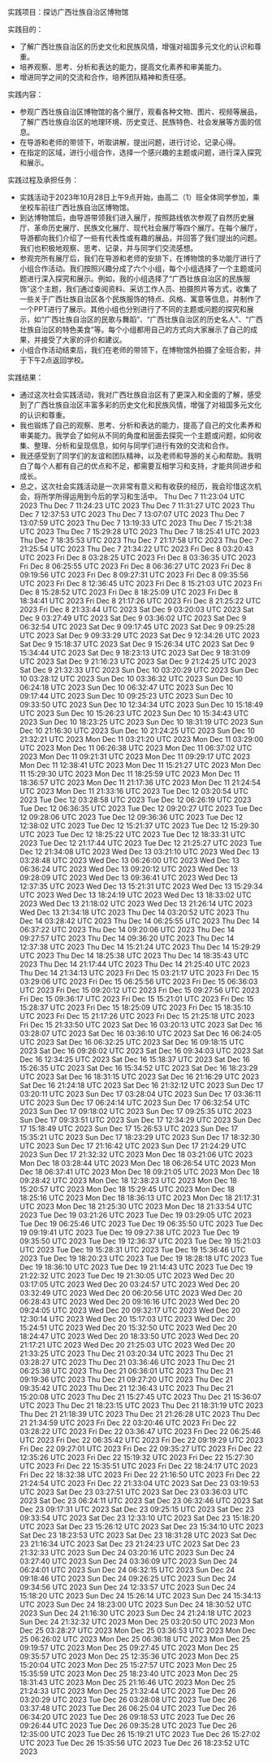 实践项目：探访广西壮族自治区博物馆

实践目的：
- 了解广西壮族自治区的历史文化和民族风情，增强对祖国多元文化的认识和尊重。
- 培养观察、思考、分析和表达的能力，提高文化素养和审美能力。
- 增进同学之间的交流和合作，培养团队精神和责任感。

实践内容：
- 参观广西壮族自治区博物馆的各个展厅，观看各种文物、图片、视频等展品，了解广西壮族自治区的地理环境、历史变迁、民族特色、社会发展等方面的信息。
- 在导游和老师的带领下，听取讲解，提出问题，进行讨论，记录心得。
- 在指定的区域，进行小组合作，选择一个感兴趣的主题或问题，进行深入探究和展示。

实践过程及承担任务：
- 实践活动于2023年10月28日上午9点开始，由高二（1）班全体同学参加，乘坐校车前往广西壮族自治区博物馆。
- 到达博物馆后，由导游带领我们进入展厅，按照路线依次参观了自然历史展厅、革命历史展厅、民族文化展厅、现代社会展厅等四个展厅。在每个展厅，导游都向我们介绍了一些有代表性或有趣的展品，并回答了我们提出的问题。我们也积极地观察、思考、记录，并与同学们交流感想。
- 参观完所有展厅后，我们在导游和老师的安排下，在博物馆的多功能厅进行了小组合作活动。我们按照兴趣分成了六个小组，每个小组选择了一个主题或问题进行深入探究和展示。例如，我的小组选择了“广西壮族自治区的民族服饰”这个主题，我们通过查阅资料、采访工作人员、拍摄照片等方式，收集了一些关于广西壮族自治区各个民族服饰的特点、风格、寓意等信息，并制作了一个PPT进行了展示。其他小组也分别进行了不同的主题或问题的探究和展示，如“广西壮族自治区的民歌与舞蹈”、“广西壮族自治区的历史名人”、“广西壮族自治区的特色美食”等。每个小组都用自己的方式向大家展示了自己的成果，并接受了大家的评价和建议。
- 小组合作活动结束后，我们在老师的带领下，在博物馆外拍摄了全班合影，并于下午2点返回学校。

实践结果：
- 通过这次社会实践活动，我对广西壮族自治区有了更深入和全面的了解，感受到了广西壮族自治区丰富多彩的历史文化和民族风情，增强了对祖国多元文化的认识和尊重。
- 我也锻炼了自己的观察、思考、分析和表达的能力，提高了自己的文化素养和审美能力。我学会了如何从不同的角度和层面去探究一个主题或问题，如何收集、整理、分析和呈现信息，如何与同学们进行有效的交流和合作。
- 我还感受到了同学们的友谊和团队精神，以及老师和导游的关心和帮助。我明白了每个人都有自己的优点和不足，都需要互相学习和支持，才能共同进步和成长。
- 总之，这次社会实践活动是一次非常有意义和有收获的经历，我会珍惜这次机会，将所学所得运用到今后的学习和生活中。
Thu Dec  7 11:23:04 UTC 2023
Thu Dec  7 11:24:23 UTC 2023
Thu Dec  7 11:31:27 UTC 2023
Thu Dec  7 12:37:53 UTC 2023
Thu Dec  7 13:07:07 UTC 2023
Thu Dec  7 13:07:59 UTC 2023
Thu Dec  7 13:19:33 UTC 2023
Thu Dec  7 15:21:38 UTC 2023
Thu Dec  7 15:29:28 UTC 2023
Thu Dec  7 18:25:41 UTC 2023
Thu Dec  7 18:35:53 UTC 2023
Thu Dec  7 21:17:58 UTC 2023
Thu Dec  7 21:25:54 UTC 2023
Thu Dec  7 21:34:22 UTC 2023
Fri Dec  8 03:20:43 UTC 2023
Fri Dec  8 03:28:25 UTC 2023
Fri Dec  8 03:36:35 UTC 2023
Fri Dec  8 06:25:55 UTC 2023
Fri Dec  8 06:36:27 UTC 2023
Fri Dec  8 09:19:56 UTC 2023
Fri Dec  8 09:27:31 UTC 2023
Fri Dec  8 09:35:56 UTC 2023
Fri Dec  8 12:36:45 UTC 2023
Fri Dec  8 15:21:03 UTC 2023
Fri Dec  8 15:28:52 UTC 2023
Fri Dec  8 18:25:09 UTC 2023
Fri Dec  8 18:34:41 UTC 2023
Fri Dec  8 21:17:26 UTC 2023
Fri Dec  8 21:25:22 UTC 2023
Fri Dec  8 21:33:44 UTC 2023
Sat Dec  9 03:20:03 UTC 2023
Sat Dec  9 03:27:49 UTC 2023
Sat Dec  9 03:36:02 UTC 2023
Sat Dec  9 06:32:54 UTC 2023
Sat Dec  9 09:17:45 UTC 2023
Sat Dec  9 09:25:28 UTC 2023
Sat Dec  9 09:33:29 UTC 2023
Sat Dec  9 12:34:26 UTC 2023
Sat Dec  9 15:18:37 UTC 2023
Sat Dec  9 15:26:34 UTC 2023
Sat Dec  9 15:34:44 UTC 2023
Sat Dec  9 18:23:13 UTC 2023
Sat Dec  9 18:31:09 UTC 2023
Sat Dec  9 21:16:23 UTC 2023
Sat Dec  9 21:24:25 UTC 2023
Sat Dec  9 21:32:33 UTC 2023
Sun Dec 10 03:20:29 UTC 2023
Sun Dec 10 03:28:12 UTC 2023
Sun Dec 10 03:36:32 UTC 2023
Sun Dec 10 06:24:18 UTC 2023
Sun Dec 10 06:32:47 UTC 2023
Sun Dec 10 09:17:44 UTC 2023
Sun Dec 10 09:25:23 UTC 2023
Sun Dec 10 09:33:50 UTC 2023
Sun Dec 10 12:34:34 UTC 2023
Sun Dec 10 15:18:49 UTC 2023
Sun Dec 10 15:26:23 UTC 2023
Sun Dec 10 15:34:43 UTC 2023
Sun Dec 10 18:23:25 UTC 2023
Sun Dec 10 18:31:19 UTC 2023
Sun Dec 10 21:16:30 UTC 2023
Sun Dec 10 21:24:25 UTC 2023
Sun Dec 10 21:32:21 UTC 2023
Mon Dec 11 03:21:20 UTC 2023
Mon Dec 11 03:29:00 UTC 2023
Mon Dec 11 06:26:38 UTC 2023
Mon Dec 11 06:37:02 UTC 2023
Mon Dec 11 09:21:31 UTC 2023
Mon Dec 11 09:29:17 UTC 2023
Mon Dec 11 12:38:41 UTC 2023
Mon Dec 11 15:21:27 UTC 2023
Mon Dec 11 15:29:30 UTC 2023
Mon Dec 11 18:25:59 UTC 2023
Mon Dec 11 18:36:57 UTC 2023
Mon Dec 11 21:17:36 UTC 2023
Mon Dec 11 21:24:54 UTC 2023
Mon Dec 11 21:33:16 UTC 2023
Tue Dec 12 03:20:54 UTC 2023
Tue Dec 12 03:28:58 UTC 2023
Tue Dec 12 06:26:19 UTC 2023
Tue Dec 12 06:36:35 UTC 2023
Tue Dec 12 09:20:27 UTC 2023
Tue Dec 12 09:28:06 UTC 2023
Tue Dec 12 09:36:36 UTC 2023
Tue Dec 12 12:38:02 UTC 2023
Tue Dec 12 15:21:37 UTC 2023
Tue Dec 12 15:29:30 UTC 2023
Tue Dec 12 18:25:22 UTC 2023
Tue Dec 12 18:33:31 UTC 2023
Tue Dec 12 21:17:44 UTC 2023
Tue Dec 12 21:25:27 UTC 2023
Tue Dec 12 21:34:08 UTC 2023
Wed Dec 13 03:21:10 UTC 2023
Wed Dec 13 03:28:48 UTC 2023
Wed Dec 13 06:26:00 UTC 2023
Wed Dec 13 06:36:24 UTC 2023
Wed Dec 13 09:20:12 UTC 2023
Wed Dec 13 09:28:09 UTC 2023
Wed Dec 13 09:36:41 UTC 2023
Wed Dec 13 12:37:35 UTC 2023
Wed Dec 13 15:21:31 UTC 2023
Wed Dec 13 15:29:34 UTC 2023
Wed Dec 13 18:24:19 UTC 2023
Wed Dec 13 18:33:02 UTC 2023
Wed Dec 13 21:18:02 UTC 2023
Wed Dec 13 21:26:14 UTC 2023
Wed Dec 13 21:34:18 UTC 2023
Thu Dec 14 03:20:52 UTC 2023
Thu Dec 14 03:28:42 UTC 2023
Thu Dec 14 06:25:55 UTC 2023
Thu Dec 14 06:37:22 UTC 2023
Thu Dec 14 09:20:06 UTC 2023
Thu Dec 14 09:27:57 UTC 2023
Thu Dec 14 09:36:20 UTC 2023
Thu Dec 14 12:37:38 UTC 2023
Thu Dec 14 15:21:24 UTC 2023
Thu Dec 14 15:29:29 UTC 2023
Thu Dec 14 18:25:38 UTC 2023
Thu Dec 14 18:35:43 UTC 2023
Thu Dec 14 21:17:44 UTC 2023
Thu Dec 14 21:25:40 UTC 2023
Thu Dec 14 21:34:13 UTC 2023
Fri Dec 15 03:21:17 UTC 2023
Fri Dec 15 03:29:06 UTC 2023
Fri Dec 15 06:25:56 UTC 2023
Fri Dec 15 06:36:03 UTC 2023
Fri Dec 15 09:20:12 UTC 2023
Fri Dec 15 09:27:56 UTC 2023
Fri Dec 15 09:36:17 UTC 2023
Fri Dec 15 15:21:01 UTC 2023
Fri Dec 15 15:28:37 UTC 2023
Fri Dec 15 18:25:09 UTC 2023
Fri Dec 15 18:35:10 UTC 2023
Fri Dec 15 21:17:26 UTC 2023
Fri Dec 15 21:25:18 UTC 2023
Fri Dec 15 21:33:50 UTC 2023
Sat Dec 16 03:20:13 UTC 2023
Sat Dec 16 03:28:07 UTC 2023
Sat Dec 16 03:36:10 UTC 2023
Sat Dec 16 06:24:05 UTC 2023
Sat Dec 16 06:32:25 UTC 2023
Sat Dec 16 09:18:15 UTC 2023
Sat Dec 16 09:26:02 UTC 2023
Sat Dec 16 09:34:03 UTC 2023
Sat Dec 16 12:34:25 UTC 2023
Sat Dec 16 15:18:37 UTC 2023
Sat Dec 16 15:26:35 UTC 2023
Sat Dec 16 15:34:52 UTC 2023
Sat Dec 16 18:23:29 UTC 2023
Sat Dec 16 18:31:15 UTC 2023
Sat Dec 16 21:16:29 UTC 2023
Sat Dec 16 21:24:18 UTC 2023
Sat Dec 16 21:32:12 UTC 2023
Sun Dec 17 03:20:11 UTC 2023
Sun Dec 17 03:28:04 UTC 2023
Sun Dec 17 03:36:11 UTC 2023
Sun Dec 17 06:24:14 UTC 2023
Sun Dec 17 06:32:54 UTC 2023
Sun Dec 17 09:18:02 UTC 2023
Sun Dec 17 09:25:35 UTC 2023
Sun Dec 17 09:33:51 UTC 2023
Sun Dec 17 12:34:29 UTC 2023
Sun Dec 17 15:18:49 UTC 2023
Sun Dec 17 15:26:53 UTC 2023
Sun Dec 17 15:35:21 UTC 2023
Sun Dec 17 18:23:29 UTC 2023
Sun Dec 17 18:32:30 UTC 2023
Sun Dec 17 21:16:42 UTC 2023
Sun Dec 17 21:24:29 UTC 2023
Sun Dec 17 21:32:32 UTC 2023
Mon Dec 18 03:21:06 UTC 2023
Mon Dec 18 03:28:44 UTC 2023
Mon Dec 18 06:26:54 UTC 2023
Mon Dec 18 06:37:41 UTC 2023
Mon Dec 18 09:21:05 UTC 2023
Mon Dec 18 09:28:42 UTC 2023
Mon Dec 18 12:38:23 UTC 2023
Mon Dec 18 15:20:57 UTC 2023
Mon Dec 18 15:29:45 UTC 2023
Mon Dec 18 18:25:16 UTC 2023
Mon Dec 18 18:36:13 UTC 2023
Mon Dec 18 21:17:31 UTC 2023
Mon Dec 18 21:25:30 UTC 2023
Mon Dec 18 21:33:54 UTC 2023
Tue Dec 19 03:21:26 UTC 2023
Tue Dec 19 03:29:05 UTC 2023
Tue Dec 19 06:25:46 UTC 2023
Tue Dec 19 06:35:50 UTC 2023
Tue Dec 19 09:19:41 UTC 2023
Tue Dec 19 09:27:38 UTC 2023
Tue Dec 19 09:35:50 UTC 2023
Tue Dec 19 12:36:37 UTC 2023
Tue Dec 19 15:21:03 UTC 2023
Tue Dec 19 15:28:31 UTC 2023
Tue Dec 19 15:36:46 UTC 2023
Tue Dec 19 18:20:23 UTC 2023
Tue Dec 19 18:28:18 UTC 2023
Tue Dec 19 18:36:10 UTC 2023
Tue Dec 19 21:14:43 UTC 2023
Tue Dec 19 21:22:32 UTC 2023
Tue Dec 19 21:30:05 UTC 2023
Wed Dec 20 03:17:05 UTC 2023
Wed Dec 20 03:24:57 UTC 2023
Wed Dec 20 03:32:49 UTC 2023
Wed Dec 20 06:20:56 UTC 2023
Wed Dec 20 06:28:43 UTC 2023
Wed Dec 20 09:16:16 UTC 2023
Wed Dec 20 09:24:05 UTC 2023
Wed Dec 20 09:32:17 UTC 2023
Wed Dec 20 12:30:14 UTC 2023
Wed Dec 20 15:17:03 UTC 2023
Wed Dec 20 15:24:51 UTC 2023
Wed Dec 20 15:32:50 UTC 2023
Wed Dec 20 18:24:47 UTC 2023
Wed Dec 20 18:33:50 UTC 2023
Wed Dec 20 21:17:21 UTC 2023
Wed Dec 20 21:25:03 UTC 2023
Wed Dec 20 21:33:25 UTC 2023
Thu Dec 21 03:20:34 UTC 2023
Thu Dec 21 03:28:27 UTC 2023
Thu Dec 21 03:36:46 UTC 2023
Thu Dec 21 06:25:38 UTC 2023
Thu Dec 21 06:36:01 UTC 2023
Thu Dec 21 09:19:36 UTC 2023
Thu Dec 21 09:27:20 UTC 2023
Thu Dec 21 09:35:42 UTC 2023
Thu Dec 21 12:36:43 UTC 2023
Thu Dec 21 15:20:08 UTC 2023
Thu Dec 21 15:27:45 UTC 2023
Thu Dec 21 15:36:07 UTC 2023
Thu Dec 21 18:23:15 UTC 2023
Thu Dec 21 18:31:19 UTC 2023
Thu Dec 21 21:18:39 UTC 2023
Thu Dec 21 21:26:28 UTC 2023
Thu Dec 21 21:34:59 UTC 2023
Fri Dec 22 03:20:46 UTC 2023
Fri Dec 22 03:28:22 UTC 2023
Fri Dec 22 03:36:47 UTC 2023
Fri Dec 22 06:25:46 UTC 2023
Fri Dec 22 06:35:42 UTC 2023
Fri Dec 22 09:19:29 UTC 2023
Fri Dec 22 09:27:01 UTC 2023
Fri Dec 22 09:35:27 UTC 2023
Fri Dec 22 12:35:26 UTC 2023
Fri Dec 22 15:19:32 UTC 2023
Fri Dec 22 15:27:30 UTC 2023
Fri Dec 22 15:35:51 UTC 2023
Fri Dec 22 18:24:17 UTC 2023
Fri Dec 22 18:32:38 UTC 2023
Fri Dec 22 21:16:50 UTC 2023
Fri Dec 22 21:24:54 UTC 2023
Fri Dec 22 21:33:04 UTC 2023
Sat Dec 23 03:19:53 UTC 2023
Sat Dec 23 03:27:51 UTC 2023
Sat Dec 23 03:36:03 UTC 2023
Sat Dec 23 06:24:11 UTC 2023
Sat Dec 23 06:32:46 UTC 2023
Sat Dec 23 09:17:31 UTC 2023
Sat Dec 23 09:25:15 UTC 2023
Sat Dec 23 09:33:54 UTC 2023
Sat Dec 23 12:33:10 UTC 2023
Sat Dec 23 15:18:20 UTC 2023
Sat Dec 23 15:26:12 UTC 2023
Sat Dec 23 15:34:10 UTC 2023
Sat Dec 23 18:23:53 UTC 2023
Sat Dec 23 18:31:28 UTC 2023
Sat Dec 23 21:16:34 UTC 2023
Sat Dec 23 21:24:23 UTC 2023
Sat Dec 23 21:32:33 UTC 2023
Sun Dec 24 03:20:16 UTC 2023
Sun Dec 24 03:27:40 UTC 2023
Sun Dec 24 03:36:09 UTC 2023
Sun Dec 24 06:24:01 UTC 2023
Sun Dec 24 06:32:15 UTC 2023
Sun Dec 24 09:18:46 UTC 2023
Sun Dec 24 09:26:25 UTC 2023
Sun Dec 24 09:34:56 UTC 2023
Sun Dec 24 12:33:57 UTC 2023
Sun Dec 24 15:18:20 UTC 2023
Sun Dec 24 15:26:14 UTC 2023
Sun Dec 24 15:34:13 UTC 2023
Sun Dec 24 18:23:00 UTC 2023
Sun Dec 24 18:30:52 UTC 2023
Sun Dec 24 21:16:30 UTC 2023
Sun Dec 24 21:24:18 UTC 2023
Sun Dec 24 21:32:32 UTC 2023
Mon Dec 25 03:20:50 UTC 2023
Mon Dec 25 03:28:27 UTC 2023
Mon Dec 25 03:36:53 UTC 2023
Mon Dec 25 06:26:02 UTC 2023
Mon Dec 25 06:36:18 UTC 2023
Mon Dec 25 09:19:57 UTC 2023
Mon Dec 25 09:27:45 UTC 2023
Mon Dec 25 09:35:57 UTC 2023
Mon Dec 25 12:35:36 UTC 2023
Mon Dec 25 15:20:04 UTC 2023
Mon Dec 25 15:27:57 UTC 2023
Mon Dec 25 15:35:59 UTC 2023
Mon Dec 25 18:23:40 UTC 2023
Mon Dec 25 18:31:43 UTC 2023
Mon Dec 25 21:16:46 UTC 2023
Mon Dec 25 21:24:33 UTC 2023
Mon Dec 25 21:32:44 UTC 2023
Tue Dec 26 03:20:29 UTC 2023
Tue Dec 26 03:28:08 UTC 2023
Tue Dec 26 03:37:48 UTC 2023
Tue Dec 26 06:25:04 UTC 2023
Tue Dec 26 06:34:20 UTC 2023
Tue Dec 26 09:18:53 UTC 2023
Tue Dec 26 09:26:44 UTC 2023
Tue Dec 26 09:35:28 UTC 2023
Tue Dec 26 12:35:00 UTC 2023
Tue Dec 26 15:19:21 UTC 2023
Tue Dec 26 15:27:02 UTC 2023
Tue Dec 26 15:35:56 UTC 2023
Tue Dec 26 18:23:52 UTC 2023
